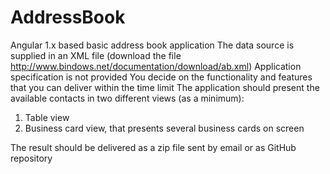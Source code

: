 # AddressBook
Angular 1.x based basic address book application
The data source is supplied in an XML file (download the file http://www.bindows.net/documentation/download/ab.xml)
Application specification is not provided
You decide on the functionality and features that you can deliver within the time limit
The application should present the available contacts in two different views (as a minimum):
1. Table view
2. Business card view, that presents several business cards on screen

The result should be delivered as a zip file sent by email or as GitHub repository

